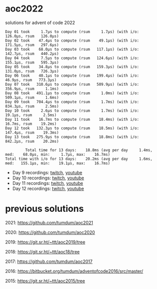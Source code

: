 # aoc2022
solutions for advent of code 2022

```
Day 01 took     1.7µs to compute (rsum     1.7µs) (with i/o:   126.0µs, rsum   126.0µs)
Day 02 took    47.4µs to compute (rsum    49.1µs) (with i/o:   171.5µs, rsum   297.6µs)
Day 03 took    68.0µs to compute (rsum   117.1µs) (with i/o:   142.7µs, rsum   440.2µs)
Day 04 took     7.5µs to compute (rsum   124.6µs) (with i/o:   155.1µs, rsum   595.3µs)
Day 05 took    34.8µs to compute (rsum   159.3µs) (with i/o:   131.0µs, rsum   726.3µs)
Day 06 took    40.1µs to compute (rsum   199.4µs) (with i/o:    46.9µs, rsum   773.3µs)
Day 07 took   310.6µs to compute (rsum   509.9µs) (with i/o:   356.9µs, rsum     1.1ms)
Day 08 took   491.1µs to compute (rsum     1.0ms) (with i/o:   509.1µs, rsum     1.6ms)
Day 09 took   704.4µs to compute (rsum     1.7ms) (with i/o:   834.3µs, rsum     2.5ms)
Day 10 took     2.6µs to compute (rsum     1.7ms) (with i/o:    19.1µs, rsum     2.5ms)
Day 11 took    16.7ms to compute (rsum    18.4ms) (with i/o:    16.7ms, rsum    19.2ms)
Day 12 took   132.3µs to compute (rsum    18.5ms) (with i/o:   147.4µs, rsum    19.3ms)
Day 13 took   275.9µs to compute (rsum    18.8ms) (with i/o:   842.2µs, rsum    20.2ms)

         Total time for 13 days:    18.8ms (avg per day     1.4ms, med:    68.0µs, min:     1.7µs, max:    16.7ms)
Total time with i/o for 13 days:    20.2ms (avg per day     1.6ms, med:   155.1µs, min:    19.1µs, max:    16.7ms)
```

- Day 9 recordings: [twitch](https://www.twitch.tv/videos/1674217005), [youtube](https://youtu.be/2VJgFk-mDRg)
- Day 10 recordings: [twitch](https://www.twitch.tv/videos/1675094161), [youtube](https://youtu.be/7kfVJo7-z5E)
- Day 11 recordings: [twitch](https://www.twitch.tv/videos/1676011383), [youtube](https://youtu.be/v3ZifmH50Q4)
- Day 12 recordings: [twitch](https://www.twitch.tv/videos/1676907029), [youtube](https://youtu.be/CSsmCRa7Ct8)

# previous solutions

2021: https://github.com/tumdum/aoc2021

2020: https://github.com/tumdum/aoc2020

2019: https://git.sr.ht/~ttt/aoc2019/tree

2018: https://git.sr.ht/~ttt/aoc18/tree

2017: https://github.com/tumdum/aoc2017

2016: https://bitbucket.org/tumdum/adventofcode2016/src/master/

2015: https://git.sr.ht/~ttt/aoc2015/tree
